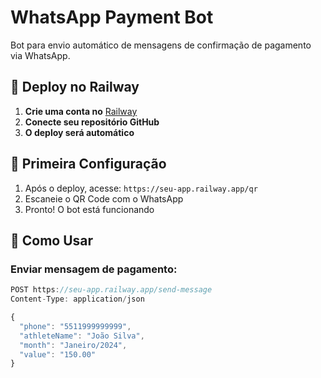# WhatsApp Payment Bot

Bot para envio automático de mensagens de confirmação de pagamento via WhatsApp.

## 🚀 Deploy no Railway

1. **Crie uma conta no** [Railway](https://railway.app)
2. **Conecte seu repositório GitHub**
3. **O deploy será automático**

## 📱 Primeira Configuração

1. Após o deploy, acesse: `https://seu-app.railway.app/qr`
2. Escaneie o QR Code com o WhatsApp
3. Pronto! O bot está funcionando

## 🎯 Como Usar

### Enviar mensagem de pagamento:

```javascript
POST https://seu-app.railway.app/send-message
Content-Type: application/json

{
  "phone": "5511999999999",
  "athleteName": "João Silva",
  "month": "Janeiro/2024",
  "value": "150.00"
}
